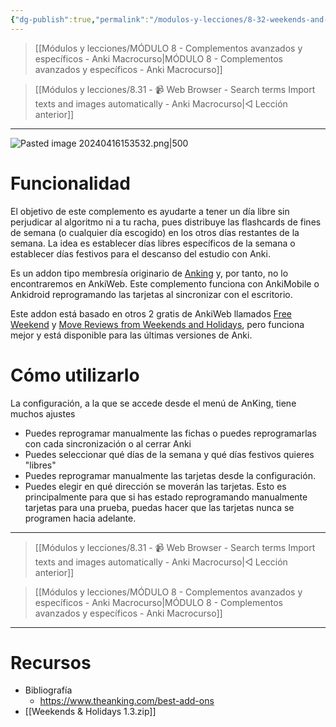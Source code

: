 ```yaml
---
{"dg-publish":true,"permalink":"/modulos-y-lecciones/8-32-weekends-and-holidays-anki-macrocurso/","noteIcon":"","updated":"2024-05-15T22:20:33.229+02:00"}
---
```



> [[Módulos y lecciones/MÓDULO 8 - Complementos avanzados y específicos - Anki Macrocurso\|MÓDULO 8 - Complementos avanzados y específicos - Anki Macrocurso]]

> [[Módulos y lecciones/8.31 - 📹 Web Browser - Search terms Import texts and images automatically - Anki Macrocurso\|◁ Lección anterior]]

---

![Pasted image 20240416153532.png|500](/img/user/ANEXOS/Pasted%20image%2020240416153532.png)

# Funcionalidad
El objetivo de este complemento es ayudarte a tener un día libre sin perjudicar al algoritmo ni a tu racha, pues distribuye las flashcards de fines de semana (o cualquier día escogido) en los otros días restantes de la semana. La idea es establecer días libres específicos de la semana o establecer días festivos para el descanso del estudio con Anki.

Es un addon tipo membresía originario de [Anking](https://www.theanking.com/best-add-ons) y, por tanto, no lo encontraremos en AnkiWeb. Este complemento funciona con AnkiMobile o Ankidroid reprogramando las tarjetas al sincronizar con el escritorio.

Este addon está basado en otros 2 gratis de AnkiWeb llamados [Free Weekend](https://ankiweb.net/shared/info/742185195) y [Move Reviews from Weekends and Holidays](https://ankiweb.net/shared/info/1222550498), pero funciona mejor y está disponible para las últimas versiones de Anki.

# Cómo utilizarlo
La configuración, a la que se accede desde el menú de AnKing, tiene muchos ajustes

- Puedes reprogramar manualmente las fichas o puedes reprogramarlas con cada sincronización o al cerrar Anki
- Puedes seleccionar qué días de la semana y qué días festivos quieres "libres"
- Puedes reprogramar manualmente las tarjetas desde la configuración.
- Puedes elegir en qué dirección se moverán las tarjetas. Esto es principalmente para que si has estado reprogramando manualmente tarjetas para una prueba, puedas hacer que las tarjetas nunca se programen hacia adelante.


---

> [[Módulos y lecciones/8.31 - 📹 Web Browser - Search terms Import texts and images automatically - Anki Macrocurso\|◁ Lección anterior]]

> [[Módulos y lecciones/MÓDULO 8 - Complementos avanzados y específicos - Anki Macrocurso\|MÓDULO 8 - Complementos avanzados y específicos - Anki Macrocurso]]

---

# Recursos
- Bibliografía
	- https://www.theanking.com/best-add-ons
- [[Weekends & Holidays 1.3.zip]]